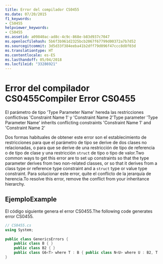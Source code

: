 ```yaml
---
title: Error del compilador CS0455
ms.date: 07/20/2015
f1_keywords:
- CS0455
helpviewer_keywords:
- CS0455
ms.assetid: a09840ac-ad8c-4c9c-868e-b83d937c7047
ms.openlocfilehash: 5b6f3b961d2325bcb2067f67799d00372a7b7d52
ms.sourcegitcommit: 3d5d33f384eeba41b2dff79d096f47ccc8d8f03d
ms.translationtype: HT
ms.contentlocale: es-ES
ms.lasthandoff: 05/04/2018
ms.locfileid: "33286921"
---
```

# <a name="compiler-error-cs0455"></a><span data-ttu-id="106ab-102">Error del compilador CS0455</span><span class="sxs-lookup"><span data-stu-id="106ab-102">Compiler Error CS0455</span></span>
<span data-ttu-id="106ab-103">El parámetro de tipo 'Type Parameter Name' hereda las restricciones conflictivas 'Constraint Name 1' y 'Constraint Name 2'</span><span class="sxs-lookup"><span data-stu-id="106ab-103">Type parameter 'Type Parameter Name' inherits conflicting constraints 'Constraint Name 1' and 'Constraint Name 2'</span></span>  
  
 <span data-ttu-id="106ab-104">Dos formas habituales de obtener este error son el establecimiento de restricciones para que el parámetro de tipo se derive de dos clases no relacionadas, o para que se derive de una restricción de tipo de referencia o de tipo de clase y una restricción `struct` de tipo o tipo de valor.</span><span class="sxs-lookup"><span data-stu-id="106ab-104">Two common ways to get this error are to set up constraints so that the type parameter derives from two non-related classes, or so that it derives from a class type or reference type constraint and a `struct` type or value type constraint.</span></span> <span data-ttu-id="106ab-105">Para solucionar este error, quite el conflicto de la jerarquía de herencia.</span><span class="sxs-lookup"><span data-stu-id="106ab-105">To resolve this error, remove the conflict from your inheritance hierarchy.</span></span>  
  
## <a name="example"></a><span data-ttu-id="106ab-106">Ejemplo</span><span class="sxs-lookup"><span data-stu-id="106ab-106">Example</span></span>  
 <span data-ttu-id="106ab-107">El código siguiente genera el error CS0455.</span><span class="sxs-lookup"><span data-stu-id="106ab-107">The following code generates error CS0455.</span></span>  
  
```csharp  
// CS0455.cs  
using System;  
  
public class GenericsErrors {  
    public class B { }  
    public class B2 { }  
    public class G6<T> where T : B { public class N<U> where U : B2, T { } } // CS0455  
}  
```
